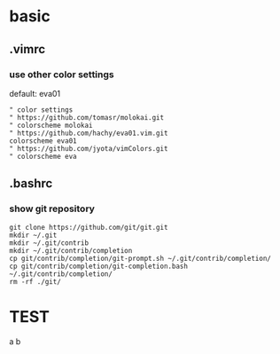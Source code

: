 # basic
## .vimrc
### use other color settings
default: eva01
```
" color settings
" https://github.com/tomasr/molokai.git
" colorscheme molokai
" https://github.com/hachy/eva01.vim.git
colorscheme eva01
" https://github.com/jyota/vimColors.git
" colorscheme eva
```

## .bashrc
### show git repository
```
git clone https://github.com/git/git.git
mkdir ~/.git
mkdir ~/.git/contrib
mkdir ~/.git/contrib/completion
cp git/contrib/completion/git-prompt.sh ~/.git/contrib/completion/
cp git/contrib/completion/git-completion.bash ~/.git/contrib/completion/
rm -rf ./git/
```

# TEST
a
b
